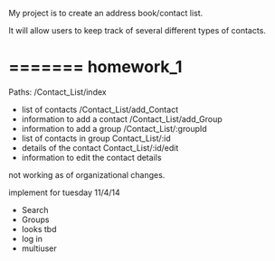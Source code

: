 My project is to create an address book/contact list.

It will allow users to keep track of several different types of contacts.

=======
homework_1
=======

Paths:
/Contact_List/index
 - list of contacts
/Contact_List/add_Contact
 - information to add a contact
/Contact_List/add_Group
 - information to add a group
/Contact_List/:groupId
 - list of contacts in group
Contact_List/:id
 - details of the contact
Contact_List/:id/edit
 - information to edit the contact details


not working as of organizational changes.

implement for tuesday 11/4/14
- Search
- Groups
- looks tbd
- log in
- multiuser